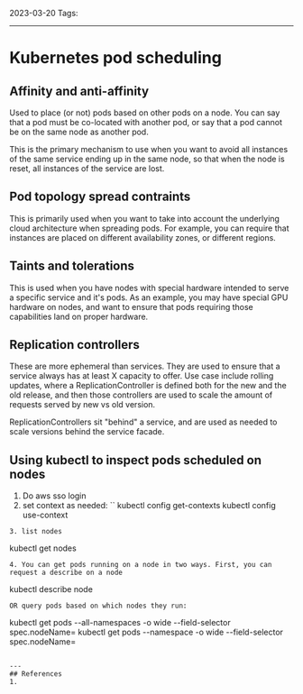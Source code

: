 2023-03-20
Tags:

---
# Kubernetes pod scheduling

## Affinity and anti-affinity

Used to place (or not) pods based on other pods on a node. You can say that a pod must be co-located
with another pod, or say that a pod cannot be on the same node as another pod.

This is the primary mechanism to use when you want to avoid all instances of the same service ending
up in the same node, so that when the node is reset, all instances of the service are lost.

## Pod topology spread contraints

This is primarily used when you want to take into account the underlying cloud architecture when spreading
pods. For example, you can require that instances are placed on different availability zones, or different regions.

## Taints and tolerations

This is used when you have nodes with special hardware intended to serve a specific service and it's pods.
As an example, you may have special GPU hardware on nodes, and want to ensure that pods requiring those
capabilities land on proper hardware.

## Replication controllers

These are more ephemeral than services. They are used to ensure that a service always has at least X capacity
to offer. Use case include rolling updates, where a ReplicationController is defined both for the new and the
old release, and then those controllers are used to scale the amount of requests served by new vs old version.

ReplicationControllers sit "behind" a service, and are used as needed to scale versions behind the service facade.

## Using kubectl to inspect pods scheduled on nodes

1. Do aws sso login
2. set context as needed:
  ``
  kubectl config get-contexts
  kubectl config use-context <context>
  ```
3. list nodes
  ```
  kubectl get nodes
  ```
4. You can get pods running on a node in two ways. First, you can request a describe on a node
  ```
  kubectl describe node <node>
  ```
  OR query pods based on which nodes they run:
  ```
  kubectl get pods --all-namespaces -o wide --field-selector spec.nodeName=<node>
  kubectl get pods --namespace <ns> -o wide --field-selector spec.nodeName=<node>
  ```

---
## References
1. 
